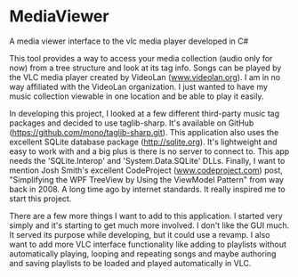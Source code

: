 # MediaViewer
A media viewer interface to the vlc media player developed in C#

This tool provides a way to access your media collection (audio only for now) from a tree structure and look at its tag
info.  Songs can be played by the VLC media player created by VideoLan (www.videolan.org).  I am in no way affiliated with
the VideoLan organization.  I just wanted to have my music collection viewable in one location and be able to play it easily.

In developing this project, I looked at a few different third-party music tag packages and decided to use taglib-sharp.
It's available on GitHub (https://github.com/mono/taglib-sharp.git).  This application also uses the excellent SQLite
database package (http://sqlite.org).  It's lightweight and easy to work with and a big plus is there is no server to connect
to.  This app needs the 'SQLite.Interop' and 'System.Data.SQLite' DLLs.  Finally, I want to mention Josh Smith's excellent
CodeProject (www.codeproject.com) post, "Simplifying the WPF TreeView by Using the ViewModel Pattern" from way back in 2008.
A long time ago by internet standards.  It really inspired me to start this project.

There are a few more things I want to add to this application.  I started very simply and it's starting to get much more
involved.  I don't like the GUI much.  It served its purpose while developing, but it could use a revamp.  I also want to
add more VLC interface functionality like adding to playlists without automatically playing, looping and repeating songs and
maybe authoring and saving playlists to be loaded and played automatically in VLC.
